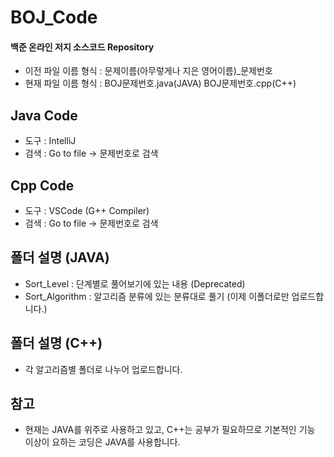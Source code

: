 # BOJ_Code
#### 백준 온라인 저지 소스코드 Repository
- 이전 파일 이름 형식 : 문제이름(아무렇게나 지은 영어이름)_문제번호
- 현재 파일 이름 형식 : BOJ문제번호.java(JAVA) BOJ문제번호.cpp(C++)

## Java Code
- 도구 : IntelliJ
- 검색 : Go to file -> 문제번호로 검색

## Cpp Code
- 도구 : VSCode (G++ Compiler)
- 검색 : Go to file -> 문제번호로 검색

## 폴더 설명 (JAVA)
- Sort_Level : 단계별로 풀어보기에 있는 내용 (Deprecated)
- Sort_Algorithm : 알고리즘 분류에 있는 분류대로 풀기 (이제 이폴더로만 업로드합니다.)

## 폴더 설명 (C++)
- 각 알고리즘별 폴더로 나누어 업로드합니다.

## 참고
- 현재는 JAVA를 위주로 사용하고 있고, C++는 공부가 필요하므로
기본적인 기능 이상이 요하는 코딩은 JAVA를 사용합니다.


